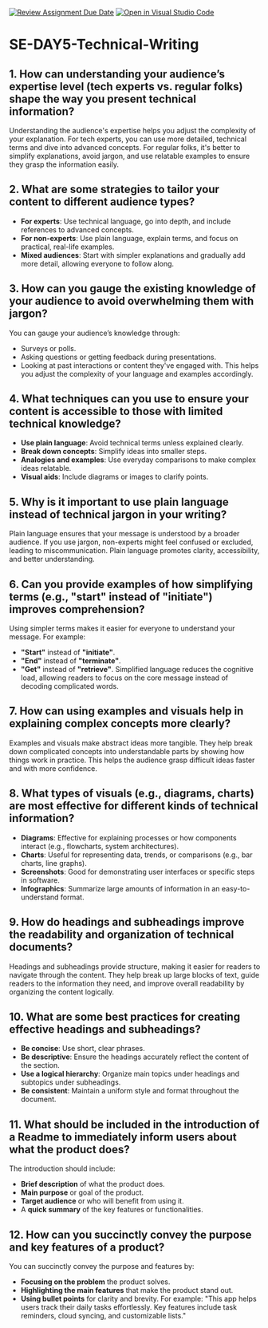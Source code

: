 [![Review Assignment Due Date](https://classroom.github.com/assets/deadline-readme-button-22041afd0340ce965d47ae6ef1cefeee28c7c493a6346c4f15d667ab976d596c.svg)](https://classroom.github.com/a/zsAR-pyY)
[![Open in Visual Studio Code](https://classroom.github.com/assets/open-in-vscode-2e0aaae1b6195c2367325f4f02e2d04e9abb55f0b24a779b69b11b9e10269abc.svg)](https://classroom.github.com/online_ide?assignment_repo_id=18575047&assignment_repo_type=AssignmentRepo)
# SE-DAY5-Technical-Writing

## 1. How can understanding your audience’s expertise level (tech experts vs. regular folks) shape the way you present technical information?

Understanding the audience's expertise helps you adjust the complexity of your explanation. For tech experts, you can use more detailed, technical terms and dive into advanced concepts. For regular folks, it's better to simplify explanations, avoid jargon, and use relatable examples to ensure they grasp the information easily.

## 2. What are some strategies to tailor your content to different audience types?

- **For experts**: Use technical language, go into depth, and include references to advanced concepts.
- **For non-experts**: Use plain language, explain terms, and focus on practical, real-life examples. 
- **Mixed audiences**: Start with simpler explanations and gradually add more detail, allowing everyone to follow along.

## 3. How can you gauge the existing knowledge of your audience to avoid overwhelming them with jargon?

You can gauge your audience’s knowledge through:
- Surveys or polls.
- Asking questions or getting feedback during presentations.
- Looking at past interactions or content they've engaged with.
This helps you adjust the complexity of your language and examples accordingly.

## 4. What techniques can you use to ensure your content is accessible to those with limited technical knowledge?

- **Use plain language**: Avoid technical terms unless explained clearly.
- **Break down concepts**: Simplify ideas into smaller steps.
- **Analogies and examples**: Use everyday comparisons to make complex ideas relatable.
- **Visual aids**: Include diagrams or images to clarify points.

## 5. Why is it important to use plain language instead of technical jargon in your writing?

Plain language ensures that your message is understood by a broader audience. If you use jargon, non-experts might feel confused or excluded, leading to miscommunication. Plain language promotes clarity, accessibility, and better understanding.

## 6. Can you provide examples of how simplifying terms (e.g., "start" instead of "initiate") improves comprehension?

Using simpler terms makes it easier for everyone to understand your message. For example:
- **"Start"** instead of **"initiate"**.
- **"End"** instead of **"terminate"**.
- **"Get"** instead of **"retrieve"**.
Simplified language reduces the cognitive load, allowing readers to focus on the core message instead of decoding complicated words.

## 7. How can using examples and visuals help in explaining complex concepts more clearly?

Examples and visuals make abstract ideas more tangible. They help break down complicated concepts into understandable parts by showing how things work in practice. This helps the audience grasp difficult ideas faster and with more confidence.

## 8. What types of visuals (e.g., diagrams, charts) are most effective for different kinds of technical information?

- **Diagrams**: Effective for explaining processes or how components interact (e.g., flowcharts, system architectures).
- **Charts**: Useful for representing data, trends, or comparisons (e.g., bar charts, line graphs).
- **Screenshots**: Good for demonstrating user interfaces or specific steps in software.
- **Infographics**: Summarize large amounts of information in an easy-to-understand format.

## 9. How do headings and subheadings improve the readability and organization of technical documents?

Headings and subheadings provide structure, making it easier for readers to navigate through the content. They help break up large blocks of text, guide readers to the information they need, and improve overall readability by organizing the content logically.

## 10. What are some best practices for creating effective headings and subheadings?

- **Be concise**: Use short, clear phrases.
- **Be descriptive**: Ensure the headings accurately reflect the content of the section.
- **Use a logical hierarchy**: Organize main topics under headings and subtopics under subheadings.
- **Be consistent**: Maintain a uniform style and format throughout the document.

## 11. What should be included in the introduction of a Readme to immediately inform users about what the product does?

The introduction should include:
- **Brief description** of what the product does.
- **Main purpose** or goal of the product.
- **Target audience** or who will benefit from using it.
- A **quick summary** of the key features or functionalities.

## 12. How can you succinctly convey the purpose and key features of a product?

You can succinctly convey the purpose and features by:
- **Focusing on the problem** the product solves.
- **Highlighting the main features** that make the product stand out.
- **Using bullet points** for clarity and brevity.
For example: "This app helps users track their daily tasks effortlessly. Key features include task reminders, cloud syncing, and customizable lists."

